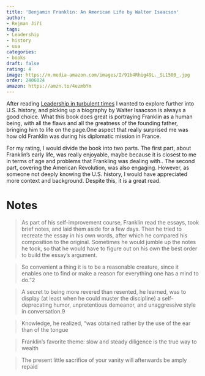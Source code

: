 ```yaml
---
title: 'Benjamin Franklin: An American Life by Walter Isaacson'
author:
- Rejman Jiří
tags:
- Leadership
- history
- usa
categories:
- books
draft: false
rating: 4
image: https://m.media-amazon.com/images/I/91b4Rhig49L._SL1500_.jpg
order: 2406024
amazon: https://amzn.to/4ezmbYm
---
```


After reading [Leadership in turbulent times](leadership-in-turbulent-times) I wanted to explore further into U.S. history, and picking up a biography by Walter Isaacson is always a good choice. What this book does great is portraying Franklin as a human being, with all the flaws and all the greatness of the founding father, bringing him to life on the page.One aspect that really surprised me was how old Franklin was during his diplomatic mission in France.

For my rating, I would divide the book into two parts. The first part, about Franklin’s early life, was really enjoyable, maybe because it is closest to me in terms of age and problems that Frankling was dealing with.. The second part, covering the American Revolution, was also engaging. However, as someone not deeply knowing the U.S. history, I would have appreciated more context and background. Despite this, it is a great read.

<!--more-->

# Notes

 > 
 > As part of his self-improvement course, Franklin read the essays, took brief notes, and laid them aside for a few days. Then he tried to recreate the essay in his own words, after which he compared his composition to the original. Sometimes he would jumble up the notes he took, so that he would have to figure out on his own the best order to build the essay’s argument.

 > 
 > So convenient a thing it is to be a reasonable creature, since it enables one to find or make a reason for everything one has a mind to do.”2

 > 
 > A secret to being more revered than resented, he learned, was to display (at least when he could muster the discipline) a self-deprecating humor, unpretentious demeanor, and unaggressive style in conversation.9

 > 
 > Knowledge, he realized, “was obtained rather by the use of the ear than of the tongue

 > 
 > Franklin’s favorite theme: slow and steady diligence is the true way to wealth

 > 
 > The present little sacrifice of your vanity will afterwards be amply repaid
